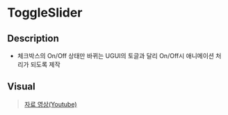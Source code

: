 # ToggleSlider

## Description
- 체크박스의 On/Off 상태만 바뀌는 UGUI의 토글과 달리 On/Off시 애니메이션 처리가 되도록 제작

## Visual
>[자료 영상(Youtube)](https://youtu.be/a1OTgmDBVLI)